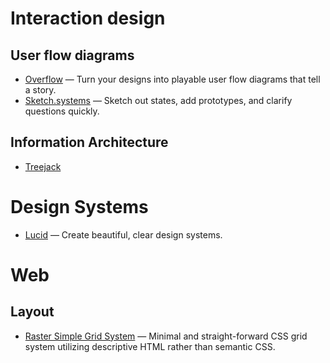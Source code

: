 # Interaction design

## User flow diagrams
* [Overflow](https://overflow.io/) —
  Turn your designs into playable user flow diagrams that tell a story.
* [Sketch.systems](https://sketch.systems/)  —
  Sketch out states, add prototypes, and clarify questions quickly.
  
## Information Architecture
* [Treejack](https://www.optimalworkshop.com/treejack)
  
# Design Systems
* [Lucid](https://lucid.style/)  —
  Create beautiful, clear design systems.
 
# Web

## Layout
* [Raster Simple Grid System](https://rsms.me/raster/)  —
  Minimal and straight-forward CSS grid system utilizing descriptive HTML rather than semantic CSS.
